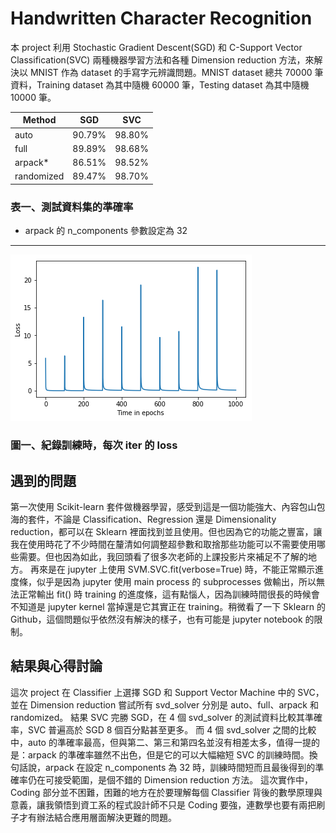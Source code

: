 # Handwritten Character Recognition

本 project 利用 Stochastic Gradient Descent(SGD) 和 C-Support Vector Classification(SVC) 兩種機器學習方法和各種 Dimension reduction 方法，來解決以 MNIST 作為 dataset 的手寫字元辨識問題。MNIST dataset 總共 70000 筆資料，Training dataset 為其中隨機 60000 筆，Testing dataset 為其中隨機 10000 筆。

|   Method    |  SGD   |  SVC   |
| ----------- |:------:| :-----:|
| auto        | 90.79% | 98.80% |
| full        | 89.89% | 98.68% |
| arpack*     | 86.51% | 98.52% |
| randomized  | 89.47% | 98.70% |
### 表一、測試資料集的準確率

* arpack 的 n_components 參數設定為 32
-----

![Alt text][pic1]

[pic1]: https://github.com/SupreSky/ML2018_410421228/blob/master/Assignment%202/pics/SGD_auto.png?raw=true "Loss per Epoch"

### 圖一、紀錄訓練時，每次 iter 的 loss

## 遇到的問題
第一次使用 Scikit-learn 套件做機器學習，感受到這是一個功能強大、內容包山包海的套件，不論是 Classification、Regression 還是 Dimensionality reduction，都可以在 Sklearn 裡面找到並且使用。但也因為它的功能之豐富，讓我在使用時花了不少時間在釐清如何調整超參數和取捨那些功能可以不需要使用哪些需要。但也因為如此，我回頭看了很多次老師的上課投影片來補足不了解的地方。
再來是在 jupyter 上使用 SVM.SVC.fit(verbose=True) 時，不能正常顯示進度條，似乎是因為 jupyter 使用 main process 的 subprocesses 做輸出，所以無法正常輸出 fit() 時 training 的進度條，這有點惱人，因為訓練時間很長的時候會不知道是 jupyter kernel 當掉還是它其實正在 training。稍微看了一下 Sklearn 的 Github，這個問題似乎依然沒有解決的樣子，也有可能是 jupyter notebook 的限制。

## 結果與心得討論
這次 project 在 Classifier 上選擇 SGD 和 Support Vector Machine 中的 SVC，並在 Dimension reduction 嘗試所有 svd_solver 分別是 auto、full、arpack 和 randomized。
結果 SVC 完勝 SGD，在 4 個 svd_solver 的測試資料比較其準確率，SVC 普遍高於 SGD 8 個百分點甚至更多。
而 4 個 svd_solver 之間的比較中，auto 的準確率最高，但與第二、第三和第四名並沒有相差太多，值得一提的是：arpack 的準確率雖然不出色，但是它的可以大幅縮短 SVC 的訓練時間。換句話說，arpack 在設定 n_components 為 32 時，訓練時間短而且最後得到的準確率仍在可接受範圍，是個不錯的 Dimension reduction 方法。
這次實作中，Coding 部分並不困難，困難的地方在於要理解每個 Classifier 背後的數學原理與意義，讓我領悟到資工系的程式設計師不只是 Coding 要強，連數學也要有兩把刷子才有辦法結合應用層面解決更難的問題。
